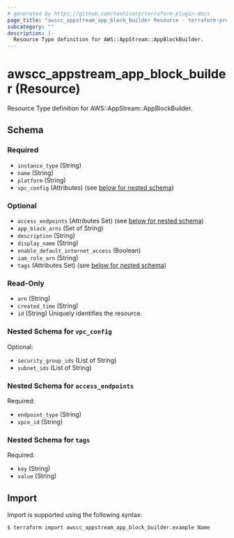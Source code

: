 ```yaml
---
# generated by https://github.com/hashicorp/terraform-plugin-docs
page_title: "awscc_appstream_app_block_builder Resource - terraform-provider-awscc"
subcategory: ""
description: |-
  Resource Type definition for AWS::AppStream::AppBlockBuilder.
---
```


# awscc_appstream_app_block_builder (Resource)

Resource Type definition for AWS::AppStream::AppBlockBuilder.



<!-- schema generated by tfplugindocs -->
## Schema

### Required

- `instance_type` (String)
- `name` (String)
- `platform` (String)
- `vpc_config` (Attributes) (see [below for nested schema](#nestedatt--vpc_config))

### Optional

- `access_endpoints` (Attributes Set) (see [below for nested schema](#nestedatt--access_endpoints))
- `app_block_arns` (Set of String)
- `description` (String)
- `display_name` (String)
- `enable_default_internet_access` (Boolean)
- `iam_role_arn` (String)
- `tags` (Attributes Set) (see [below for nested schema](#nestedatt--tags))

### Read-Only

- `arn` (String)
- `created_time` (String)
- `id` (String) Uniquely identifies the resource.

<a id="nestedatt--vpc_config"></a>
### Nested Schema for `vpc_config`

Optional:

- `security_group_ids` (List of String)
- `subnet_ids` (List of String)


<a id="nestedatt--access_endpoints"></a>
### Nested Schema for `access_endpoints`

Required:

- `endpoint_type` (String)
- `vpce_id` (String)


<a id="nestedatt--tags"></a>
### Nested Schema for `tags`

Required:

- `key` (String)
- `value` (String)

## Import

Import is supported using the following syntax:

```shell
$ terraform import awscc_appstream_app_block_builder.example Name
```
